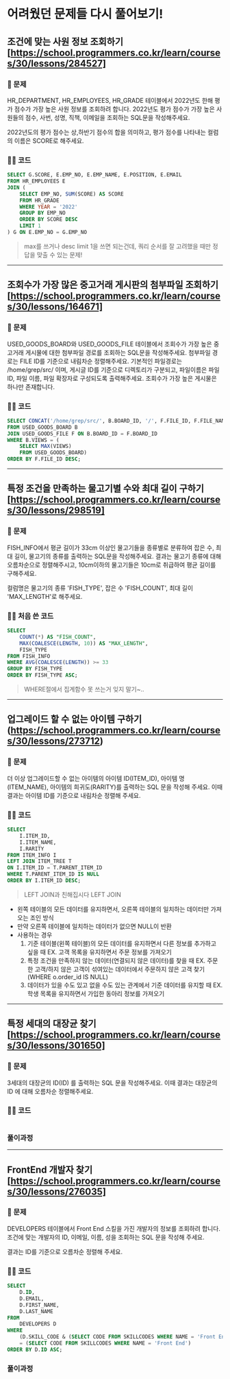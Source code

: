 # 어려웠던 문제들 다시 풀어보기!

## 조건에 맞는 사원 정보 조회하기[https://school.programmers.co.kr/learn/courses/30/lessons/284527]

### 🧸 문제
HR_DEPARTMENT, HR_EMPLOYEES, HR_GRADE 테이블에서 2022년도 한해 평가 점수가 가장 높은 사원 정보를 조회하려 합니다. 2022년도 평가 점수가 가장 높은 사원들의 점수, 사번, 성명, 직책, 이메일을 조회하는 SQL문을 작성해주세요.

2022년도의 평가 점수는 상,하반기 점수의 합을 의미하고, 평가 점수를 나타내는 컬럼의 이름은 SCORE로 해주세요.

### 👩‍💻 코드
```SQL
SELECT G.SCORE, E.EMP_NO, E.EMP_NAME, E.POSITION, E.EMAIL
FROM HR_EMPLOYEES E
JOIN (
    SELECT EMP_NO, SUM(SCORE) AS SCORE
    FROM HR_GRADE
    WHERE YEAR = '2022'
    GROUP BY EMP_NO
    ORDER BY SCORE DESC
    LIMIT 1
) G ON E.EMP_NO = G.EMP_NO
```

> max를 쓰거나 desc limit 1을 쓰면 되는건데, 쿼리 순서를 잘 고려했을 때만 정답을 맞출 수 있는 문제!

----------------------

## 조회수가 가장 많은 중고거래 게시판의 첨부파일 조회하기[https://school.programmers.co.kr/learn/courses/30/lessons/164671]

### 🧸 문제
USED_GOODS_BOARD와 USED_GOODS_FILE 테이블에서 조회수가 가장 높은 중고거래 게시물에 대한 첨부파일 경로를 조회하는 SQL문을 작성해주세요. 첨부파일 경로는 FILE ID를 기준으로 내림차순 정렬해주세요. 기본적인 파일경로는 /home/grep/src/ 이며, 게시글 ID를 기준으로 디렉토리가 구분되고, 파일이름은 파일 ID, 파일 이름, 파일 확장자로 구성되도록 출력해주세요. 조회수가 가장 높은 게시물은 하나만 존재합니다.

### 👩‍💻 코드
```SQL
SELECT CONCAT('/home/grep/src/', B.BOARD_ID, '/', F.FILE_ID, F.FILE_NAME, F.FILE_EXT) AS "FILE_PATH"
FROM USED_GOODS_BOARD B
JOIN USED_GOODS_FILE F ON B.BOARD_ID = F.BOARD_ID
WHERE B.VIEWS = (
    SELECT MAX(VIEWS)
    FROM USED_GOODS_BOARD)
ORDER BY F.FILE_ID DESC;
```
--------------------

## 특정 조건을 만족하는 물고기별 수와 최대 길이 구하기[https://school.programmers.co.kr/learn/courses/30/lessons/298519]

### 🧸 문제
FISH_INFO에서 평균 길이가 33cm 이상인 물고기들을 종류별로 분류하여 잡은 수, 최대 길이, 물고기의 종류를 출력하는 SQL문을 작성해주세요. 결과는 물고기 종류에 대해 오름차순으로 정렬해주시고, 10cm이하의 물고기들은 10cm로 취급하여 평균 길이를 구해주세요.

컬럼명은 물고기의 종류 'FISH_TYPE', 잡은 수 'FISH_COUNT', 최대 길이 'MAX_LENGTH'로 해주세요.

### 👩‍💻 처음 쓴 코드
```SQL
SELECT 
    COUNT(*) AS "FISH_COUNT",
    MAX(COALESCE(LENGTH, 10)) AS "MAX_LENGTH",
    FISH_TYPE
FROM FISH_INFO
WHERE AVG(COALESCE(LENGTH)) >= 33
GROUP BY FISH_TYPE
ORDER BY FISH_TYPE ASC;
```
> WHERE절에서 집계함수 못 쓰는거 잊지 말기~..

--------------

## 업그레이드 할 수 없는 아이템 구하기(https://school.programmers.co.kr/learn/courses/30/lessons/273712)

### 🧸 문제
더 이상 업그레이드할 수 없는 아이템의 아이템 ID(ITEM_ID), 아이템 명(ITEM_NAME), 아이템의 희귀도(RARITY)를 출력하는 SQL 문을 작성해 주세요. 이때 결과는 아이템 ID를 기준으로 내림차순 정렬해 주세요.

### 👩‍💻 코드
```SQL
SELECT
    I.ITEM_ID,
    I.ITEM_NAME,
    I.RARITY
FROM ITEM_INFO I
LEFT JOIN ITEM_TREE T
ON I.ITEM_ID = T.PARENT_ITEM_ID
WHERE T.PARENT_ITEM_ID IS NULL
ORDER BY I.ITEM_ID DESC;
```


> LEFT JOIN과 친해집시다
LEFT JOIN
- 왼쪽 테이블의 모든 데이터를 유지하면서, 오른쪽 테이블의 일치하는 데이터만 가져오는 조인 방식
- 만약 오른쪽 테이블에 일치하는 데이터가 없으면 NULL이 반환
- 사용하는 경우
    1.  기준 테이블(왼쪽 테이블)의 모든 데이터를 유지하면서 다른 정보를 추가하고 싶을 때
        EX. 고객 목록을 유지하면서 주문 정보를 가져오기
    2. 특정 조건을 만족하지 않는 데이터(연결되지 않은 데이터)를 찾을 때
        EX. 주문한 고객/하지 않은 고객이 섞여있는 데이터에서 주문하지 않은 고객 찾기 (WHERE o.order_id IS NULL)
    3. 데이터가 있을 수도 있고 없을 수도 있는 관계에서 기준 데이터를 유지할 때
        EX. 학생 목록을 유지하면서 가입한 동아리 정보를 가져오기

---------

## 특정 세대의 대장균 찾기[https://school.programmers.co.kr/learn/courses/30/lessons/301650]

### 🧸 문제
3세대의 대장균의 ID(ID) 를 출력하는 SQL 문을 작성해주세요. 이때 결과는 대장균의 ID 에 대해 오름차순 정렬해주세요.

### 👩‍💻 코드
```SQL
```

### 풀이과정

--------

## FrontEnd 개발자 찾기[https://school.programmers.co.kr/learn/courses/30/lessons/276035]

### 🧸 문제
DEVELOPERS 테이블에서 Front End 스킬을 가진 개발자의 정보를 조회하려 합니다. 조건에 맞는 개발자의 ID, 이메일, 이름, 성을 조회하는 SQL 문을 작성해 주세요.

결과는 ID를 기준으로 오름차순 정렬해 주세요.

### 👩‍💻 코드
```SQL
SELECT 
    D.ID, 
    D.EMAIL, 
    D.FIRST_NAME, 
    D.LAST_NAME
FROM 
    DEVELOPERS D
WHERE 
    (D.SKILL_CODE & (SELECT CODE FROM SKILLCODES WHERE NAME = 'Front End')) 
    = (SELECT CODE FROM SKILLCODES WHERE NAME = 'Front End')
ORDER BY D.ID ASC;
```

### 풀이과정